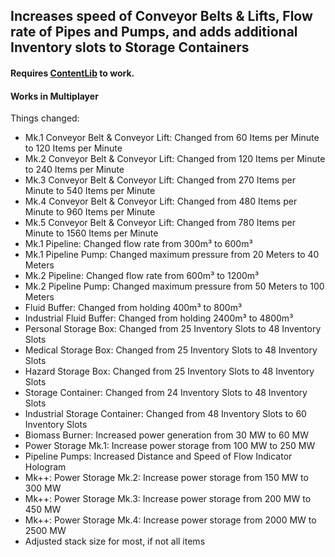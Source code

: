 ## Increases speed of Conveyor Belts & Lifts, Flow rate of Pipes and Pumps, and adds additional Inventory slots to Storage Containers

#### Requires  [ContentLib](https://ficsit.app/mod/5T4Z1exTKPDbWF)  to work.

#### Works in Multiplayer 

Things changed:

-   Mk.1 Conveyor Belt & Conveyor Lift: Changed from 60 Items per Minute to 120 Items per Minute
-   Mk.2 Conveyor Belt & Conveyor Lift: Changed from 120 Items per Minute to 240 Items per Minute
-   Mk.3 Conveyor Belt & Conveyor Lift: Changed from 270 Items per Minute to 540 Items per Minute
-   Mk.4 Conveyor Belt & Conveyor Lift: Changed from 480 Items per Minute to 960 Items per Minute
-   Mk.5 Conveyor Belt & Conveyor Lift: Changed from 780 Items per Minute to 1560 Items per Minute
-   Mk.1 Pipeline: Changed flow rate from 300m³ to 600m³
-   Mk.1 Pipeline Pump: Changed maximum pressure from 20 Meters to 40 Meters
-   Mk.2 Pipeline: Changed flow rate from 600m³ to 1200m³
-   Mk.2 Pipeline Pump: Changed maximum pressure from 50 Meters to 100 Meters
-   Fluid Buffer: Changed from holding 400m³ to 800m³
-   Industrial Fluid Buffer: Changed from holding 2400m³ to 4800m³
-   Personal Storage Box: Changed from 25 Inventory Slots to 48 Inventory Slots
-   Medical Storage Box: Changed from 25 Inventory Slots to 48 Inventory Slots
-   Hazard Storage Box: Changed from 25 Inventory Slots to 48 Inventory Slots
-   Storage Container: Changed from 24 Inventory Slots to 48 Inventory Slots
-   Industrial Storage Container: Changed from 48 Inventory Slots to 60 Inventory Slots
-   Biomass Burner: Increased power generation from 30 MW to 60 MW
-   Power Storage Mk.1: Increase power storage from 100 MW to 250 MW
-   Pipeline Pumps: Increased Distance and Speed of Flow Indicator Hologram
-   Mk++: Power Storage Mk.2: Increase power storage from 150 MW to 300 MW
-   Mk++: Power Storage Mk.3: Increase power storage from 200 MW to 450 MW
-   Mk++: Power Storage Mk.4: Increase power storage from 2000 MW to 2500 MW
-   Adjusted stack size for most, if not all items